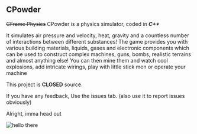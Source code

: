 ## CPowder

<!--ver. 1-->

~~CFrame Physics~~ CPowder is a physics simulator, coded in ***C++***

It simulates air pressure and velocity, heat, gravity and a countless  number of interactions between different substances! The game provides you with various building materials, liquids, gases and electronic components which can be used to construct complex machines, guns, bombs, realistic terrains and almost anything else! You can then mine them and watch cool explosions, add intricate wirings, play with little stick men or operate your machine



This project is **CLOSED** source.

<!--THATS RIGHT, FOLKS, CLOSED SOURCE, STOP ASKING.-->

If you have any feedback, Use the issues tab. (also use it to report issues obviously)

Alright, imma head out<!--funni image was here-->

![hello there](Images/README.gif)